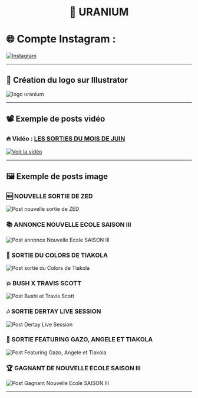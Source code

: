 <h1 align="center">🧪 URANIUM </h1>

# 🌐 Compte Instagram : 
[![Instagram](https://img.shields.io/badge/Instagram-%40urnaium.actu-006400?style=for-the-badge&logo=instagram&logoColor=white)](https://www.instagram.com/uranium.actu)

---

## 🎨 Création du logo sur Illustrator

![logo uranium](./logoUra.jpg)

---

## 📽️ Exemple de posts vidéo

### 🔥 Vidéo : [LES SORTIES DU MOIS DE JUIN](https://youtu.be/TQ7_IjM9RXk)

[![Voir la vidéo](https://img.shields.io/badge/Regarder%20la%20Vidéo-%20YouTube-FF0000?style=for-the-badge&logo=youtube&logoColor=white)](https://youtu.be/TQ7_IjM9RXk)

---

## 🖼️ Exemple de posts image

### 🆕 NOUVELLE SORTIE DE ZED

![Post nouvelle sortie de ZED](./zedSortie.jpg)

### 📚 ANNONCE NOUVELLE ECOLE SAISON III

![Post annonce Nouvelle Ecole SAISON III](./annonceNouvelleEcoleS3.jpg)

### 🎤 SORTIE DU COLORS DE TIAKOLA

![Post sortie du Colors de Tiakola](./tiakolaColors.jpg)

### 💥 BUSH X TRAVIS SCOTT

![Post Bushi et Travis Scott](./bushiXTravis.jpg)

### 🎶 SORTIE DERTAY LIVE SESSION

![Post Dertay Live Session](./dertayLiveSession.jpg)

### 👑 SORTIE FEATURING GAZO, ANGELE ET TIAKOLA

![Post Featuring Gazo, Angele et Tiakola](./takolaXAngeleXGazo.jpg)

### 🏆 GAGNANT DE NOUVELLE ECOLE SAISON III

![Post Gagnant Nouvelle Ecole SAISON III](./gagnantNouvelleEcole.jpg)

---
